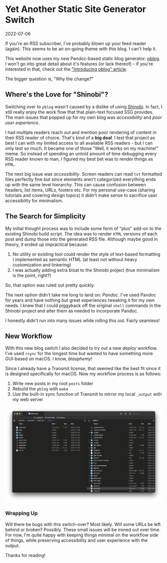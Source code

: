# Yet Another Static Site Generator Switch

2022-07-06

If you're an RSS subscriber, I've probably blown up your feed reader (again). This seems to be an on-going theme with this blog. I can't help it.

This website now uses my *new* Pandoc-based static blog generator: [pblog](https://pblog.bt.ht). I won't go into great detail about it's features (or lack thereof) - if you're interested in that, check out the ["Introducing pblog" article](https://pblog.bt.ht/blog/pblog-intro.html).

The bigger question is, "Why the change?"

## Where's the Love for "Shinobi"?

Switching over to `pblog` wasn't caused by a dislike of using [Shinobi](https://shinobi.bt.ht). In fact, I still really enjoy the work flow that that plain-text focused SSG provides. The main issues that popped up for my own blog was *accessibility* and *poor user experience*.

I had multiple readers reach out and mention poor rendering of content in their RSS reader of choice. That's kind of a **big deal**. I test that project as best I can with my limited access to all available RSS readers - but I can only test so much. It became one of those "Well, it works on my machine!" meme. So instead of spending an untold amount of time debugging every RSS reader known to man, I figured my best bet was to render things as `HTML`.

The next big issue was *accessibility*. Screen readers can read `txt` formatted files perfectly fine but since elements aren't categorized everything ends up with the same level hierarchy. This can cause confusion between headers, list items, URLs, footers etc. For my personal use-case (sharing tutorials and covering design topics) it didn't make sense to sacrifice user accessibility for minimalism.

## The Search for Simplicity

My initial thought process was to include some form of "plus" add-on to the existing Shinobi build script. The idea was to render `HTML` versions of each post and dump those into the generated RSS file. Although maybe good in theory, it ended up impractical because:

1. No utility or existing tool could render the style of text-based formatting I implemented as semantic HTML (at least not without heavy customization and tinkering)
2. I was actually adding extra bloat to the Shinobi project (true minimalism is the point, right?)

So, that option was ruled out pretty quickly.

The next option didn't take me long to land on: *Pandoc*. I've used Pandoc for years and have nothing but great experiences tweaking it for my own needs. I knew that I could piggyback off the original `shell` commands in the Shinobi project and alter them as needed to incorporate Pandoc.

I honestly didn't run into many issues while rolling this out. Fairly seamless!

## New Workflow

With this new blog switch I also decided to try out a new *deploy* workflow. I've used `rsync` for the longest time but wanted to have something more GUI-based on macOS. I know, *blasphemy*!

Since I already have a Transmit license, that seemed like the best fit since it is designed specifically for macOS. Now my workflow process is as follows:

1. Write new posts in my root `posts` folder
2. Rebuild the `pblog` with `make`
3. Use the built-in sync function of Transmit to mirror my local `_output` with my web server

![The Transmit UI in all of its wonderful glory (before I updated)](/public/images/transmit-ftp.webp)

### Wrapping Up

Will there be bugs with this switch-over? Most likely. Will some URLs be left behind or broken? Possibly. These small issues will be ironed out over time. For now, I'm quite happy with keeping things minimal on the workflow side of things, while preserving accessibility and user experience with the output.

Thanks for reading!
